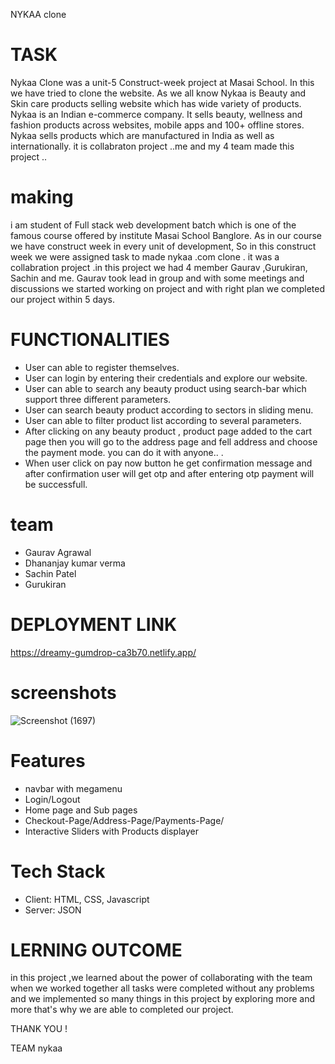 
NYKAA clone
# TASK

Nykaa Clone was a unit-5 Construct-week project at Masai School. In this we have tried to clone the website.
As we all know Nykaa is Beauty and Skin care products selling website which has wide variety of products.
Nykaa is an Indian e-commerce company.
It sells beauty, wellness and fashion products across websites, mobile apps and 100+ offline stores.
Nykaa sells products which are manufactured in India as well as internationally. 
it is collabraton project ..me and my 4 team made this project ..

# making

i am student of Full stack web development batch which is one of the famous course offered by institute Masai School Banglore. As in our course we have construct week in every unit of development, So in this construct week we were assigned task to made nykaa .com clone . it was a collabration project .in this project we had 4 member Gaurav ,Gurukiran, Sachin and me. Gaurav took lead in group and with some meetings and discussions we started working on project and with right plan we completed our project within 5 days.


 # FUNCTIONALITIES
* User can able to register themselves.
* User can login by entering their credentials and explore our website.
* User can able to search any beauty product using search-bar which support three different parameters.
* User can search beauty product according to sectors in sliding menu.
* User can able to filter product list according to several parameters.
* After clicking on any beauty product , product page added to the cart page then you will go to the address page and fell address and choose the payment mode. you can   do it with anyone.. .
* When user click on pay now button he get confirmation message and after confirmation user will get otp and after entering otp payment will be successfull.


# team
* Gaurav Agrawal 
* Dhananjay kumar verma 
* Sachin Patel 
* Gurukiran 

# DEPLOYMENT LINK
https://dreamy-gumdrop-ca3b70.netlify.app/



# screenshots
![Screenshot (1697)](https://user-images.githubusercontent.com/108890988/189495829-86722986-464d-4837-b49e-cb737600c7d3.png)




# Features
* navbar with megamenu
* Login/Logout
* Home page and Sub pages
* Checkout-Page/Address-Page/Payments-Page/
* Interactive Sliders with Products displayer


# Tech Stack
* Client: HTML, CSS, Javascript
* Server: JSON

# LERNING OUTCOME
in this project ,we learned about the power of collaborating with the team when we worked together all tasks were completed without any problems and we implemented so many things in this project by exploring more and more that's why we are able to completed our project.

THANK YOU !

TEAM nykaa


